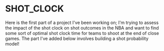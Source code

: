# SHOT_CLOCK
Here is the first part of a project I've been working on; I'm trying to assess the impact of the shot clock on shot outcomes in the NBA and want to find some sort of optimal shot clock time for teams to shoot at the end of close games. The part I've added below involves building a shot probability model!
